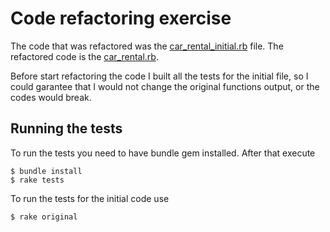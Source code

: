 # Code refactoring exercise

The code that was refactored was the [car_rental_initial.rb](https://github.com/diegommarino/ruby_code_refactoring_exercise/blob/master/car_rental_initial.rb) file. The refactored code is the [car_rental.rb](https://github.com/diegommarino/ruby_code_refactoring_exercise/blob/master/car_rental.rb).

Before start refactoring the code I built all the tests for the initial file, so I could garantee
that I would not change the original functions output, or the codes would break.

## Running the tests

To run the tests you need to have bundle gem installed. After that execute

``` console
$ bundle install
$ rake tests
```

To run the tests for the initial code use
``` console
$ rake original
```
